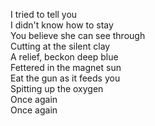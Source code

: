 <div style="height: 200px; overflow-y: scroll;">
  
I tried to tell you  
I didn't know how to stay  
You believe she can see through  
Cutting at the silent clay  
A relief, beckon deep blue  
Fettered in the magnet sun  
Eat the gun as it feeds you  
Spitting up the oxygen  
Once again  
Once again  
  
Once again, empty horses  
Gallop through the violet door  
Follow red, crooked courses  
Shadows on the moonlit floor  
O my stars, winged creatures  
Gathering in silken height  
Like the last human teachers  
  
Once again, we must bleed new  
Even as the hours shake  
Crystal blood like a dream true  
A ripple in the wound and wake  
You believe, I believe too  
That you are the river of light  
Who I love, that I cling to  
In the belly of the empty night  
  
From the 31st floor of the simulation swarm  
With the drone of fluorescence  
Flicker, fever, fill the form  
With a warm gush, now I wanna touch  
Like we never could before  
I'd fly to you tomorrow, I'm not fighting in this war  
I wanna drop my arms and take your arms  
And walk you to the shore  
  
I remember building an energy shield  
In your room, like a temple  
Swallows in the windless field  
Very thin, with your mother  
Tall as a pale green tree  
Very wild, bright as winter  
Rising with a prism key  
And a child to deliver  
Taken with the blood and vine  
As the first little angel  
  
Little Andy, soft in your newborn skin  
Only one, little Andy, will you return again?  
I believe we can renew  
And you could be my brother  
Once again, fall asleep with our backs against each other  
You believe, I believe too  
That you are the river of light who I love  
That I sing to in the belly of the empty night  
  
From the 31st floor of the simulation swarm  
With the drone of fluorescence  
Flicker, fever, fill the form  
With a warm gush, now I wanna touch  
Like we never could before  
I'd fly to you tomorrow, I'm not fighting in this war  
I wanna drop my arms and take your arms  
And walk you to the shore  
I'd fly to you tomorrow, I'm not fighting in this war  
I wanna drop my arms and take your arms  
  
<center><a href="https://tfo.creaturetracker.net/share/goals/f1bada96-4348-4c3b-976a-d21a4745796f"><img width="124" height="134" alt="sim_swarm_squad_member_entity" src="https://github.com/user-attachments/assets/c80811e2-b4c2-4fe4-a1ef-3d6a2a622d06" /></a></center>
  
#### Simulation Swarm 
by Big Thief

##### Songwriter:   Adrianne Lenker
</pre>
</div>
